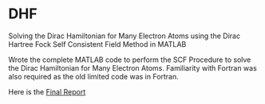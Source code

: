 # DHF
Solving the Dirac Hamiltonian for Many Electron Atoms using the Dirac Hartree Fock Self Consistent Field Method in MATLAB

Wrote the complete MATLAB code to perform the SCF Procedure to solve the Dirac Hamiltonian for Many Electron Atoms. Familiarity with Fortran was also required as the old limited code was in Fortran.

Here is the [Final Report](https://github.com/laksharora98/DHF/blob/58e82be8797b192078ef4e857228ee775348898b/Thesis/MSc_Dissertation_Laksh_Arora_20615013.pdf)
